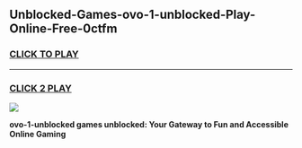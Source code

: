 
## Unblocked-Games-ovo-1-unblocked-Play-Online-Free-0ctfm
<h3>
<a href="https://premium76.site?title=ovo-1-unblocked&ref=26A">CLICK TO PLAY</a></h3>
<hr>

<h3>
<a href="https://premium76.site?title=ovo-1-unblocked&ref=26A">CLICK 2 PLAY</a>
  
</h3>

<a href="https://premium76.site?title=ovo-1-unblocked&ref=26A"><img src="https://clearcache.store/games.png"></a>


**ovo-1-unblocked games unblocked: Your Gateway to Fun and Accessible Online Gaming**
